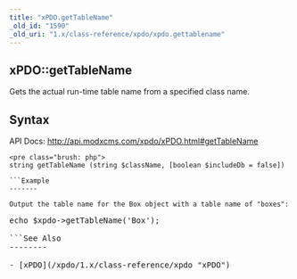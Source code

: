```yaml
---
title: "xPDO.getTableName"
_old_id: "1590"
_old_uri: "1.x/class-reference/xpdo/xpdo.gettablename"
---
```


xPDO::getTableName
------------------

Gets the actual run-time table name from a specified class name.

Syntax
------

API Docs: <http://api.modxcms.com/xpdo/xPDO.html#getTableName>

```
<pre class="brush: php">
string getTableName (string $className, [boolean $includeDb = false])

```Example
-------

Output the table name for the Box object with a table name of "boxes":

```
<pre class="brush: php">
echo $xpdo->getTableName('Box');

```See Also
--------

- [xPDO](/xpdo/1.x/class-reference/xpdo "xPDO")